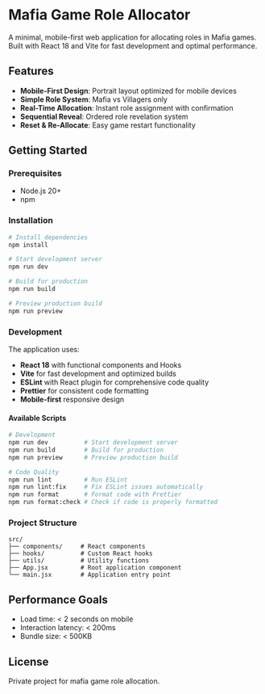 # Mafia Game Role Allocator

A minimal, mobile-first web application for allocating roles in Mafia games. Built with React 18 and Vite for fast development and optimal performance.

## Features

- **Mobile-First Design**: Portrait layout optimized for mobile devices
- **Simple Role System**: Mafia vs Villagers only
- **Real-Time Allocation**: Instant role assignment with confirmation
- **Sequential Reveal**: Ordered role revelation system
- **Reset & Re-Allocate**: Easy game restart functionality

## Getting Started

### Prerequisites

- Node.js 20+ 
- npm

### Installation

```bash
# Install dependencies
npm install

# Start development server
npm run dev

# Build for production
npm run build

# Preview production build
npm run preview
```

### Development

The application uses:
- **React 18** with functional components and Hooks
- **Vite** for fast development and optimized builds
- **ESLint** with React plugin for comprehensive code quality
- **Prettier** for consistent code formatting
- **Mobile-first** responsive design

#### Available Scripts

```bash
# Development
npm run dev          # Start development server
npm run build        # Build for production
npm run preview      # Preview production build

# Code Quality
npm run lint         # Run ESLint
npm run lint:fix     # Fix ESLint issues automatically
npm run format       # Format code with Prettier
npm run format:check # Check if code is properly formatted
```

### Project Structure

```
src/
├── components/     # React components
├── hooks/          # Custom React hooks  
├── utils/          # Utility functions
├── App.jsx         # Root application component
└── main.jsx        # Application entry point
```

## Performance Goals

- Load time: < 2 seconds on mobile
- Interaction latency: < 200ms
- Bundle size: < 500KB

## License

Private project for mafia game role allocation.
